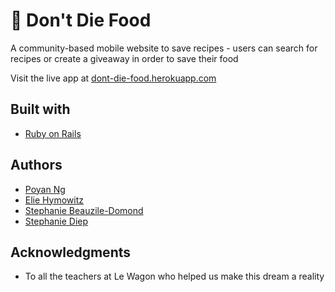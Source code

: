 <h1>🥑 Don't Die Food</h1>
<p>A community-based mobile website to save recipes - users can search for recipes or create a giveaway in order to save their food</p>
<p>Visit the live app at <a href="dont-die-food.herokuapp.com">dont-die-food.herokuapp.com</a></p>

<h2>Built with</h2>
<ul>
  <li><a href="https://rubyonrails.org/">Ruby on Rails</a></li>
</ul>

<h2>Authors</h2>
<ul>
  <li><a href="https://github.com/popopong">Poyan Ng</a></li>
  <li><a href="https://github.com/ehymowitz">Elie Hymowitz</a></li>
  <li><a href="https://github.com/stephaniebd">Stephanie Beauzile-Domond</a></li>
  <li><a href="https://github.com/sthyma">Stephanie Diep</a></li>
</ul>

<h2>Acknowledgments</h2>
<ul>
  <li>To all the teachers at Le Wagon who helped us make this dream a reality</li>
</ul>